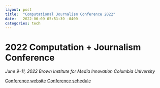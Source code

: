 ```yaml
---
layout: post
title:  "Computational Journalism Conference 2022"
date:   2022-06-09 05:51:39 -0400
categories: tech
---
```


# 2022 Computation + Journalism Conference
*June 9-11, 2022
Brown Institute for Media Innovation
Columbia University*

[Conference website](https://cj2022.brown.columbia.edu/)
[Conference schedule](https://cj2022.brown.columbia.edu/schedule)
